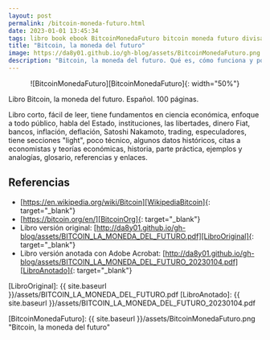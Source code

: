 ```yaml
---
layout: post
permalink: /bitcoin-moneda-futuro.html
date: 2023-01-01 13:45:34
tags: libro book ebook BitcoinMonedaFuturo bitcoin moneda futuro divisa divisas currency currencies satoshi nakamoto SatoshiNakamoto cripto crypto criptografía cryptography matemática matemáticas math mathematics español spanish
title: "Bitcoin, la moneda del futuro"
image: https://da8y01.github.io/gh-blog/assets/BitcoinMonedaFuturo.png
description: "Bitcoin, la moneda del futuro. Qué es, cómo funciona y por qué cambiará el mundo."
---
```



<div style="text-align:center" markdown="1">
![BitcoinMonedaFuturo][BitcoinMonedaFuturo]{: width="50%"}
</div>


Libro Bitcoin, la moneda del futuro. Español. 100 páginas.

Libro corto, fácil de leer, tiene fundamentos en ciencia económica, enfoque a todo público, habla del Estado, instituciones, las libertades, dinero Fiat, bancos, inflación, deflación, Satoshi Nakamoto, trading, especuladores, tiene secciones "light", poco técnico, algunos datos históricos, citas a economistas y teorías económicas, historia, parte práctica, ejemplos y analogías, glosario, referencias y enlaces.


## Referencias
* [https://en.wikipedia.org/wiki/Bitcoin][WikipediaBitcoin]{: target="_blank"}
* [https://bitcoin.org/en/][BitcoinOrg]{: target="_blank"}
* Libro versión original: [http://da8y01.github.io/gh-blog/assets/BITCOIN_LA_MONEDA_DEL_FUTURO.pdf][LibroOriginal]{: target="_blank"}
* Libro versión anotada con Adobe Acrobat: [http://da8y01.github.io/gh-blog/assets/BITCOIN_LA_MONEDA_DEL_FUTURO_20230104.pdf][LibroAnotado]{: target="_blank"}


[WikipediaBitcoin]: https://en.wikipedia.org/wiki/Bitcoin
[BitcoinOrg]: https://bitcoin.org/en/
[LibroOriginal]: {{ site.baseurl }}/assets/BITCOIN_LA_MONEDA_DEL_FUTURO.pdf
[LibroAnotado]: {{ site.baseurl }}/assets/BITCOIN_LA_MONEDA_DEL_FUTURO_20230104.pdf

[BitcoinMonedaFuturo]: {{ site.baseurl }}/assets/BitcoinMonedaFuturo.png "Bitcoin, la moneda del futuro"
